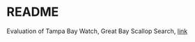 # README

Evaluation of Tampa Bay Watch, Great Bay Scallop Search, [link](https://tbep-tech.github.io/scallop-search/)
